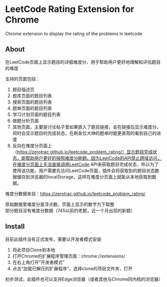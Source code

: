 # LeetCode Rating Extension for Chrome
 Chrome extension to display the rating of the problems in leetcode

## About

在LeetCode页面上显示题目的详细难度分，用于帮助用户更好地理解和评估题目的难度

支持的页面包括：
1. 题目描述页
2. 题库页面的题目列表
3. 搜索页面的题目列表
4. 题单页面的题目列表
5. 学习计划页面的题目列表
6. 做题分析页面
7. 其他页面，主要是讨论帖子里如果嵌入了题目链接，会在链接后显示难度分，同时会显示题目的完成状态，在刷各位大神的题单时能更直观的看到自己的进度
8. 反向在难度分页面上（https://zerotrac.github.io/leetcode_problem_rating/）显示题目完成状态，能帮助用户更好的按照难度分刷题。因为LeetCode的API禁止跨域访问，在难度分页面上无法直接调用LeetCode API来获取题目完成状态，所以为了使用该功能，用户需要先访问LeetCode页面，插件会将获取到的题目状态数据缓存到浏览器的localStorage，这样在难度分页面上就能从本地获取到数据。

难度分数据来自：https://zerotrac.github.io/leetcode_problem_rating/

原始数据里难度分是浮点数，页面上显示的数字为下取整  
部分题目没有难度分数据（745以前的老题，近一个月出现的新题）

## Install
目前此插件没有正式发布，需要以开发者模式安装
1. 将此项目Clone到本地
2. 打开Chrome的扩展程序管理页面：chrome://extensions/
3. 在右上角打开“开发者模式”
4. 点击“加载已解压的扩展程序”，选择clone的项目文件夹，打开

初步测试，此插件也可以支持Edge浏览器（或者其他与Chrome同内核的浏览器）
